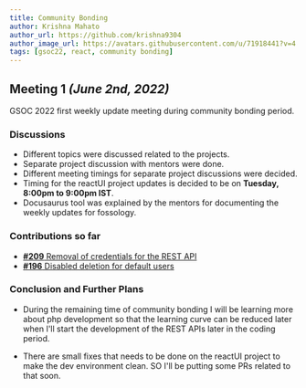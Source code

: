```yaml
---
title: Community Bonding
author: Krishna Mahato
author_url: https://github.com/krishna9304
author_image_url: https://avatars.githubusercontent.com/u/71918441?v=4
tags: [gsoc22, react, community bonding]
---
```


<!--
SPDX-License-Identifier: CC-BY-SA-4.0

SPDX-FileCopyrightText: 2022 Krishna Mahato <krishhtrishh9304@gmail.com>
-->

## Meeting 1 _(June 2nd, 2022)_

GSOC 2022 first weekly update meeting during community bonding period.

<!-- truncate -->

### Discussions

- Different topics were discussed related to the projects.
- Separate project discussion with mentors were done.
- Different meeting timings for separate project discussions were decided.
- Timing for the reactUI project updates is decided to be on **Tuesday, 8:00pm to 9:00pm IST**.
- Docusaurus tool was explained by the mentors for documenting the weekly updates for fossology.

### Contributions so far

- [**#209** Removal of credentials for the REST API](https://github.com/fossology/FOSSologyUI/pull/209)
- [**#196** Disabled deletion for default users](https://github.com/fossology/FOSSologyUI/pull/196)

### Conclusion and Further Plans

- During the remaining time of community bonding I will be learning more about php development so that the learning curve can be reduced later when I'll start the development of the REST APIs later in the coding period.

- There are small fixes that needs to be done on the reactUI project to make the dev environment clean. SO I'll be putting some PRs related to that soon.
